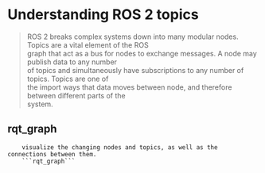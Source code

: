 # Understanding ROS 2 topics
> ROS 2 breaks complex systems down into many modular nodes. Topics are a vital element of the ROS\
        graph that act as a bus for nodes to exchange messages. A node may publish data to any number\
        of topics and simultaneously have subscriptions to any number of topics. Topics are one of\
        the import ways that data moves between node, and therefore between different parts of the\
        system.
## rqt_graph
        visualize the changing nodes and topics, as well as the connections between them.  
        ```rqt_graph```
